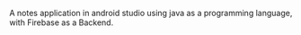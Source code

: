 A notes application in android studio using java as a programming language, with Firebase as a Backend.
